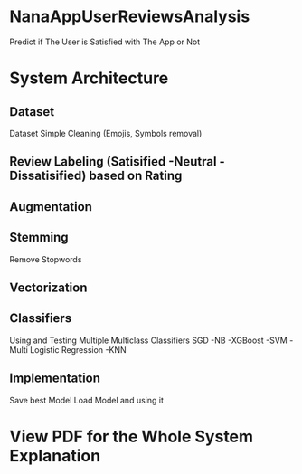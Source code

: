 # NanaAppUserReviewsAnalysis
Predict if The User is Satisfied with The App or Not
# System Architecture
## Dataset
Dataset Simple Cleaning (Emojis, Symbols removal)
## Review Labeling (Satisified -Neutral -Dissatisified) based on Rating
## Augmentation
## Stemming
Remove Stopwords
## Vectorization
## Classifiers
Using and Testing Multiple Multiclass Classifiers
SGD -NB -XGBoost -SVM -Multi Logistic Regression -KNN
## Implementation
Save best Model
Load Model and using it
# View PDF for the Whole System Explanation
